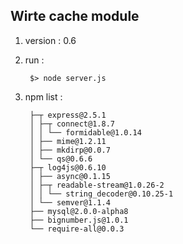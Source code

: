 ## Wirte cache module

1. version : 0.6
1. run :

        $> node server.js

1. npm list : 

        ├─┬ express@2.5.1
        │ ├─┬ connect@1.8.7
        │ │ └── formidable@1.0.14
        │ ├── mime@1.2.11
        │ ├── mkdirp@0.0.7
        │ └── qs@0.6.6
        ├─┬ log4js@0.6.10
        │ ├── async@0.1.15
        │ ├─┬ readable-stream@1.0.26-2
        │ │ └── string_decoder@0.10.25-1
        │ └── semver@1.1.4
        ├── mysql@2.0.0-alpha8
        ├── bignumber.js@1.0.1
        └── require-all@0.0.3
